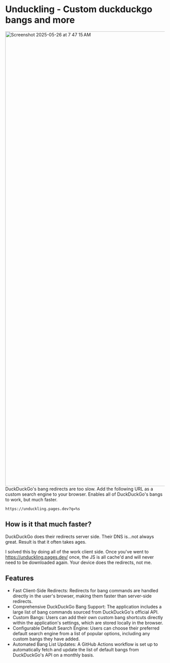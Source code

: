 # Unduckling - Custom duckduckgo bangs and more
<img width="1440" alt="Screenshot 2025-05-26 at 7 47 15 AM" src="https://github.com/user-attachments/assets/b4560574-835a-46c7-a43d-e4eeda029b13" />
DuckDuckGo's bang redirects are too slow. Add the following URL as a custom search engine to your browser. Enables all of DuckDuckGo's bangs to work, but much faster.

```
https://unduckling.pages.dev?q=%s
```

## How is it that much faster?

DuckDuckGo does their redirects server side. Their DNS is...not always great. Result is that it often takes ages.

I solved this by doing all of the work client side. Once you've went to https://unduckling.pages.dev/ once, the JS is all cache'd and will never need to be downloaded again. Your device does the redirects, not me.

## Features

- Fast Client-Side Redirects: Redirects for bang commands are handled directly in the user's browser, making them faster than server-side redirects.
- Comprehensive DuckDuckGo Bang Support: The application includes a large list of bang commands sourced from DuckDuckGo's official API.
- Custom Bangs: Users can add their own custom bang shortcuts directly within the application's settings, which are stored locally in the browser.
- Configurable Default Search Engine: Users can choose their preferred default search engine from a list of popular options, including any custom bangs they have added.
- Automated Bang List Updates: A GitHub Actions workflow is set up to automatically fetch and update the list of default bangs from DuckDuckGo's API on a monthly basis.



